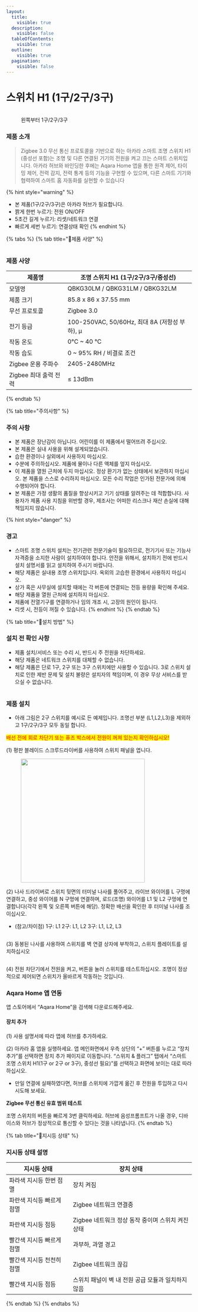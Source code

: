 ```yaml
---
layout:
  title:
    visible: true
  description:
    visible: false
  tableOfContents:
    visible: true
  outline:
    visible: true
  pagination:
    visible: false
---
```


# 스위치 H1 (1구/2구/3구)

<figure><img src="../.gitbook/assets/image (149).png" alt=""><figcaption><p>왼쪽부터 1구/2구/3구</p></figcaption></figure>

### 제품 소개

> Zigbee 3.0 무선 통신 프로토콜을 기반으로 하는 아카라 스마트 조명 스위치 H1 (중성선 포함)는 조명 및 다른 연결된 기기의 전원을 켜고 끄는 스마트 스위치입니다. 아카라 허브와 바인딩한 후에는 Aqara Home 앱을 통한 원격 제어, 타이밍 제어, 전력 감지, 전력 통계 등의 기능을 구현할 수 있으며, 다른 스마트 기기와 협력하여 스마트 홈 자동화를 실현할 수 있습니다&#x20;

{% hint style="warning" %}
* 본 제품(1구/2구/3구)은 아카라 허브가 필요합니다.
* 짥게 한번 누르기: 전원 ON/OFF
* 5초간 길게 누르기: 리셋/네트워크 연결
* 빠르게 세번 누르기: 연결상태 확인
{% endhint %}



{% tabs %}
{% tab title="제품 사양" %}
<figure><img src="../.gitbook/assets/image (150).png" alt=""><figcaption></figcaption></figure>

### 제품 사양

| 제품명             | 조명 스위치 H1 (1구/2구/3구/중성선)               |
| --------------- | -------------------------------------- |
| 모델명             | QBKG30LM / QBKG31LM / QBKG32LM         |
| 제품 크기           | 85.8 x 86 x 37.55 mm                   |
| 무선 프로토콜         | Zigbee 3.0                             |
| 전기 등급           | 100-250VAC, 50/60Hz, 최대 8A (저항성 부하), μ |
| 작동 온도           | 0°C \~ 40 °C                           |
| 작동 습도           | 0 \~ 95% RH / 비결로 조건                   |
| Zigbee 운용 주파수   | 2405-2480MHz                           |
| Zigbee 최대 출력 전력 | ≤ 13dBm                                |
{% endtab %}

{% tab title="주의사항" %}
### 주의 사항

* 본 제품은 장난감이 아닙니다. 어린이를 이 제품에서 떨어뜨려 주십시오.
* 본 제품은 실내 사용을 위해 설계되었습니다.
* 습한 환경이나 실외에서 사용하지 마십시오.
* 수분에 주의하십시오. 제품에 물이나 다른 액체를 엎지 마십시오.
* 이 제품을 열원 근처에 두지 마십시오. 정상 환기가 없는 상태에서 보관하지 마십시오. 본 제품을 스스로 수리하지 마십시오. 모든 수리 작업은 인가된 전문가에 의해 수행되어야 합니다.
* 본 제품은 가정 생활의 품질을 향상시키고 기기 상태를 알려주는 데 적합합니다. 사용자가 제품 사용 지침을 위반할 경우, 제조사는 어떠한 리스크나 재산 손실에 대해 책임지지 않습니다.

{% hint style="danger" %}
### 경고

* 스마트 조명 스위치 설치는 전기관련 전문기술이 필요하므로, 전기기사 또는 기능사 자격증을 소지한 사람이 설치하여야 합니다. 안전을 위해서, 설치하기 전에 반드시 설치 설명서를 읽고 설치하여 주시기 바랍니다.
* 해당 제품은 실내용 조명 스위치입니다. 옥외의 고습한 환경에서 사용하지 마십시오.
* 상가 혹은 사무실에 설치할 때에는 각 버튼에 연결되는 전등 용량을 확인해 주세요.
* 해당 제품을 열원 근처에 설치하지 마십시오.
* 제품에 전열기구를 연결하거나 임의 개조 시, 고장의 원인이 됩니다.
* 리셋 시, 전등이 꺼질 수 있습니다.
{% endhint %}
{% endtab %}

{% tab title="설치 방법" %}
### 설치 전 확인 사항

* 제품 설치/서비스 또는 수리 시, 반드시 주 전원을 차단하세요.
* 해당 제품은 네트워크 스위치를 대체할 수 없습니다.
* 해당 제품은 단로 1구, 2구 또는 3구 스위치에만 사용할 수 있습니다. 3로 스위치 설치로 인한 제반 문제 및 설치 불량은 설치자의 책임이며, 이 경우 무상 서비스를 받으실 수 없습니다.

<figure><img src="../.gitbook/assets/image (151).png" alt=""><figcaption></figcaption></figure>

### 제품 설치

* 아래 그림은 2구 스위치를 예시로 든 예제입니다. 조명선 부분 (L1,L2,L3)을 제외하고 1구/2구/3구 모두 동일 합니다.

<mark style="color:red;">배선 전에 회로 차단기 또는 퓨즈 박스에서 전원이 꺼져 있는지 확인하십시오!</mark>

(1) 평판 블레이드 스크루드라이버를 사용하여 스위치 패널을 엽니다.

<figure><img src="../.gitbook/assets/image (152).png" alt="" width="336"><figcaption></figcaption></figure>

(2) 나사 드라이버로 스위치 뒷면의 터미널 나사를 풀어주고, 라이브 와이어를 L 구멍에 연결하고, 중성 와이어를 N 구멍에 연결하며, 로드(조명) 와이어를 L1 및 L2 구멍에 연결합니다(각각 왼쪽 및 오른쪽 버튼에 해당). 정확한 배선을 확인한 후 터미널 나사를 조이십시오.

* (참고/차이점) 1구: L1 2구: L1, L2 3구: L1, L2, L3

<figure><img src="../.gitbook/assets/image (153).png" alt=""><figcaption></figcaption></figure>

(3) 동봉된 나사를 사용하여 스위치를 벽 연결 상자에 부착하고, 스위치 플레이트를 설치하십시오

<figure><img src="../.gitbook/assets/image (154).png" alt=""><figcaption></figcaption></figure>

(4) 전원 차단기에서 전원을 켜고, 버튼을 눌러 스위치를 테스트하십시오. 조명이 정상적으로 제어되면 스위치가 올바르게 작동하는 것입니다.

### Aqara Home 앱 연동

앱 스토어에서 “Aqara Home”을 검색해 다운로드해주세요.

#### 장치 추가

(1) 사용 설명서에 따라 앱에 허브를 추가하세요.

(2) 아카라 홈 앱을 실행하세요. 앱 메인화면에서 우측 상단의 “+” 버튼를 누르고 “장치 추가”를 선택하면 장치 추가 페이지로 이동합니다. “스위치 & 플러그” 탭에서 “스마트 조명 스위치 H1(1구 or 2구 or 3구), 중성선 필요)”를 선택하고 화면에 보이는 대로 따라 하십시오.

* 만일 연결에 실패하였다면, 허브를 스위치에 가깝게 옮긴 후 전원을 투입하고 다시 시도해 보세요.

**Zigbee 무선 통신 유효 범위 테스트**

조명 스위치의 버튼을 빠르게 3번 클릭하세요. 허브에 음성프롬프트가 나올 경우, 디바이스와 허브가 정상적으로 통신할 수 있다는 것을 나타냅니다.
{% endtab %}

{% tab title="지시등 상태" %}
### 지시등 상태 설명

| 지시등 상태         | 장치 상태                           |
| -------------- | ------------------------------- |
| 파라색 지시등 한번 점멸  | 장치 켜짐                           |
| 파란색 지식등 빠르게 점멸 | Zigbee 네트워크 연결중                 |
| 파란색 지시등 점등     | Zigbee 네트워크 정상 동작 중이며 스위치 켜진 상태 |
| 빨간색 지시등 빠르게 점멸 | 과부하, 과열 경고                      |
| 빨간색 지시등 천천히 점멸 | Zigbee 네트워크 끊김                  |
| 빨간색 지시등 점등     | 스위치 패널이 벽 내 전원 공급 모듈과 일치하지 않음   |
{% endtab %}
{% endtabs %}

